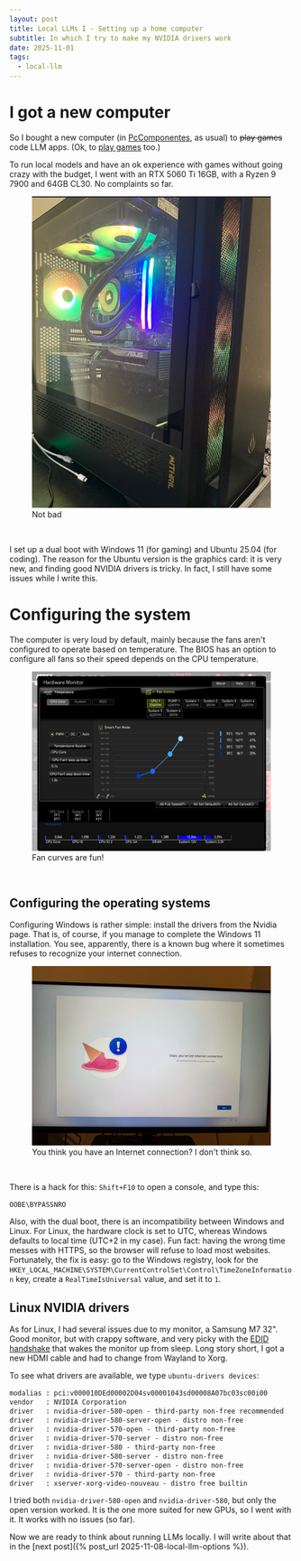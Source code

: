 ```yaml
---
layout: post
title: Local LLMs I - Setting up a home computer
subtitle: In which I try to make my NVIDIA drivers work
date: 2025-11-01
tags:
  - local-llm
---
```


# I got a new computer

So I bought a new computer (in [PcComponentes](https://www.pccomponentes.com/), as usual) to ~~play games~~ code LLM apps. (Ok, to [play games](https://store.steampowered.com/agecheck/app/1086940/) too.)

To run local models and have an ok experience with games without going crazy with the budget, I went with an RTX 5060 Ti 16GB, with a Ryzen 9 7900 and 64GB CL30. No complaints so far.

<figure>
  <img src="../../assets/images/2025-11-01-local-llm-setup/2025-09-27-20-16-43.png" alt="Not bad" />
  <figcaption>Not bad</figcaption>
</figure><br/>


I set up a dual boot with Windows 11 (for gaming) and Ubuntu 25.04 (for coding). The reason for the Ubuntu version is the graphics card: it is very new, and finding good NVIDIA drivers is tricky. In fact, I still have some issues while I write this.

# Configuring the system

The computer is very loud by default, mainly because the fans aren't configured to operate based on temperature. The BIOS has an option to configure all fans so their speed depends on the CPU temperature.
<figure>
  <img src="../../assets/images/2025-11-01-local-llm-setup/2025-09-27-20-34-58.png" alt="Fan curves are fun!" />
  <figcaption>Fan curves are fun!</figcaption>
</figure><br/>

## Configuring the operating systems

Configuring Windows is rather simple: install the drivers from the Nvidia page. That is, of course, if you manage to complete the Windows 11 installation. You see, apparently, there is a known bug where it sometimes refuses to recognize your internet connection.

<figure>
  <img src="../../assets/images/2025-11-01-local-llm-setup/2025-09-27-21-33-38.png" alt="You think you have an Internet connection? I don't think so." />
  <figcaption>You think you have an Internet connection? I don't think so.</figcaption>
</figure><br/>

There is a hack for this: `Shift+F10` to open a console, and type this:

```
OOBE\BYPASSNRO
```

Also, with the dual boot, there is an incompatibility between Windows and Linux. For Linux, the hardware clock is set to UTC, whereas Windows defaults to local time (UTC+2 in my case). Fun fact: having the wrong time messes with HTTPS, so the browser will refuse to load most websites. Fortunately, the fix is easy: go to the Windows registry, look for the `HKEY_LOCAL_MACHINE\SYSTEM\CurrentControlSet\Control\TimeZoneInformation` key, create a `RealTimeIsUniversal` value, and set it to `1`.

## Linux NVIDIA drivers

As for Linux, I had several issues due to my monitor, a Samsung M7 32". Good monitor, but with crappy software, and very picky with the [EDID handshake](https://www.firefold.com/blogs/news/edid-and-the-hdmi-handshake) that wakes the monitor up from sleep. Long story short, I got a new HDMI cable and had to change from Wayland to Xorg.

To see what drivers are available, we type `ubuntu-drivers devices`:

```
modalias : pci:v000010DEd00002D04sv00001043sd00008A07bc03sc00i00
vendor   : NVIDIA Corporation
driver   : nvidia-driver-580-open - third-party non-free recommended
driver   : nvidia-driver-580-server-open - distro non-free
driver   : nvidia-driver-570-open - third-party non-free
driver   : nvidia-driver-570-server - distro non-free
driver   : nvidia-driver-580 - third-party non-free
driver   : nvidia-driver-580-server - distro non-free
driver   : nvidia-driver-570-server-open - distro non-free
driver   : nvidia-driver-570 - third-party non-free
driver   : xserver-xorg-video-nouveau - distro free builtin
```

I tried both `nvidia-driver-580-open` and `nvidia-driver-580`, but only the open version worked. It is the one more suited for new GPUs, so I went with it. It works with no issues (so far).

Now we are ready to think about running LLMs locally. I will write about that in the [next post]({% post_url 2025-11-08-local-llm-options %}).

